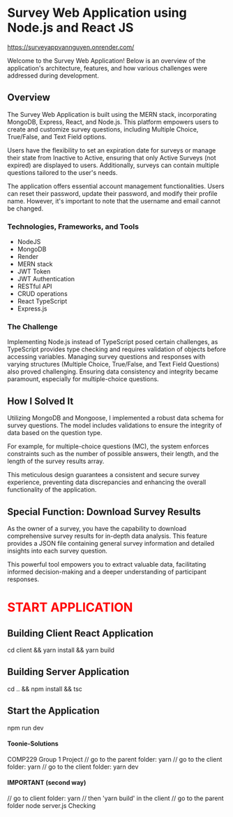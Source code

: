 # Survey Web Application using Node.js and React JS
https://surveyappvannguyen.onrender.com/

Welcome to the Survey Web Application! Below is an overview of the application's architecture, features, and how various challenges were addressed during development.

## Overview

The Survey Web Application is built using the MERN stack, incorporating MongoDB, Express, React, and Node.js. This platform empowers users to create and customize survey questions, including Multiple Choice, True/False, and Text Field options.

Users have the flexibility to set an expiration date for surveys or manage their state from Inactive to Active, ensuring that only Active Surveys (not expired) are displayed to users. Additionally, surveys can contain multiple questions tailored to the user's needs.

The application offers essential account management functionalities. Users can reset their password, update their password, and modify their profile name. However, it's important to note that the username and email cannot be changed.

### Technologies, Frameworks, and Tools

- NodeJS
- MongoDB
- Render
- MERN stack
- JWT Token
- JWT Authentication
- RESTful API
- CRUD operations
- React TypeScript
- Express.js

### The Challenge

Implementing Node.js instead of TypeScript posed certain challenges, as TypeScript provides type checking and requires validation of objects before accessing variables. Managing survey questions and responses with varying structures (Multiple Choice, True/False, and Text Field Questions) also proved challenging. Ensuring data consistency and integrity became paramount, especially for multiple-choice questions.

## How I Solved It

Utilizing MongoDB and Mongoose, I implemented a robust data schema for survey questions. The model includes validations to ensure the integrity of data based on the question type.

For example, for multiple-choice questions (MC), the system enforces constraints such as the number of possible answers, their length, and the length of the survey results array.

This meticulous design guarantees a consistent and secure survey experience, preventing data discrepancies and enhancing the overall functionality of the application.

## Special Function: Download Survey Results

As the owner of a survey, you have the capability to download comprehensive survey results for in-depth data analysis. This feature provides a JSON file containing general survey information and detailed insights into each survey question.

This powerful tool empowers you to extract valuable data, facilitating informed decision-making and a deeper understanding of participant responses.

# <span style="color:red">START APPLICATION</span>

## Building Client React Application

cd client && yarn install && yarn build

## Building Server Application

cd .. && npm install && tsc

## Start the Application

npm run dev

#### Toonie-Solutions
COMP229 Group 1 Project
// go to the parent folder: yarn
// go to the client folder: yarn
// go to the client folder: yarn dev

#### IMPORTANT (second way)
// go to client folder: yarn
// then 'yarn build' in the client
// go to the parent folder node server.js
Checking